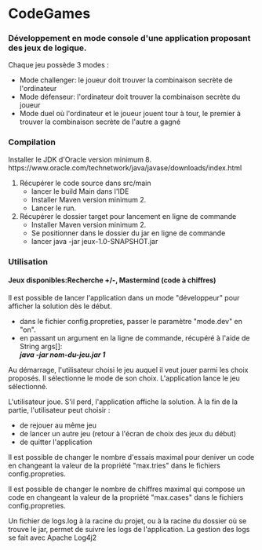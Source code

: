 # CodeGames
### Développement en mode console d'une application proposant des jeux de logique.

<p>Chaque jeu possède 3 modes :
<ul>
<li>Mode challenger: le joueur doit trouver la combinaison secrète de l'ordinateur</li>
<li>Mode défenseur: l'ordinateur doit trouver la combinaison secrète du joueur</li>
<li>Mode duel où l'ordinateur et le joueur jouent tour à tour, le premier à trouver la combinaison secrète de l'autre a gagné</li>
</ul>

### Compilation

<p>Installer le JDK d'Oracle version minimum 8. https://www.oracle.com/technetwork/java/javase/downloads/index.html
<ol>
 <li>Récupérer le code source dans src/main
 <ul>
  <li>lancer le build Main dans l'IDE</li>
   <li>Installer Maven version minimum 2.</li>
   <li>Lancer le run.
 </ul></li>
  <li>Récupérer le dossier target pour lancement en ligne de commande
  <ul>
   <li>Installer Maven version minimum 2.</li>
   <li>Se positionner dans le dossier du jar en ligne de commande</li>
   <li>lancer java -jar jeux-1.0-SNAPSHOT.jar</li>
  </ul></li>
 </ol>

### Utilisation
#### Jeux disponibles:Recherche +/-, Mastermind (code à chiffres)

<p>Il est possible de lancer l'application dans un mode "développeur" pour afficher la solution dès le début. 
<ul>
<li>dans le fichier config.propreties, passer le paramètre "mode.dev" en "on".</li>
<li>en passant un argument en la ligne de commande, récupéré à l'aide de String args[]: </br>
<i><b>java -jar nom-du-jeu.jar 1</b></i></li>
</ul>
<p> Au démarrage, l'utilisateur choisi le jeu auquel il veut jouer parmi les choix proposés.
Il sélectionne le mode de son choix. L'application lance le jeu sélectionné.
<p>L'utilisateur joue. S'il perd, l'application affiche la solution.
À la fin de la partie, l'utilisateur peut choisir :
<ul>
<li>de rejouer au même jeu</li>
<li>de lancer un autre jeu (retour à l'écran de choix des jeux du début)</li>
<li>de quitter l'application</li>
</ul>

<p>Il est possible de changer le nombre d'essais maximal pour deniver un code en changeant la valeur de la propriété "max.tries" dans le fichiers config.propreties.
<p>Il est possible de changer le nombre de chiffres maximal qui compose un code en changeant la valeur de la propriété "max.cases" dans le fichiers config.propreties.
<p>Un fichier de logs.log à la racine du projet, ou à la racine du dossier où se trouve le jar, permet de suivre les logs de l'application.
La gestion des logs se fait avec Apache Log4j2</p>
